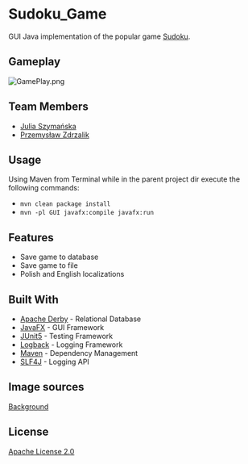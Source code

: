 # Sudoku_Game
GUI Java implementation of the popular game [Sudoku](https://en.wikipedia.org/wiki/Sudoku/). 

## Gameplay
![GamePlay.png](https://github.com/ZdrzalikPrzemyslaw/Sudoku_Game/blob/master/GamePlay.png)

## Team Members
* [Julia Szymańska](https://github.com/JuliaSzymanska)
* [Przemysław Zdrzalik](https://github.com/ZdrzalikPrzemyslaw)

## Usage
Using Maven from Terminal while in the parent project dir execute the following commands:
* ```mvn clean package install```
* ```mvn -pl GUI javafx:compile javafx:run```

## Features
* Save game to database
* Save game to file
* Polish and English localizations


## Built With
* [Apache Derby](https://db.apache.org/derby/) - Relational Database 
* [JavaFX](https://openjfx.io/) - GUI Framework
* [JUnit5](https://junit.org/junit5/) - Testing Framework
* [Logback](http://logback.qos.ch/) - Logging Framework
* [Maven](https://maven.apache.org/) - Dependency Management
* [SLF4J](http://www.slf4j.org/) - Logging API

## Image sources
[Background](https://www.micestro.com/work-imagery?lightbox=dataItem-jk9abbp7)

## License
[Apache License 2.0](https://choosealicense.com/licenses/apache-2.0/)

